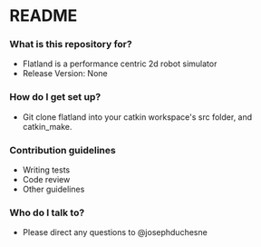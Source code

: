 # README #

### What is this repository for? ###

* Flatland is a performance centric 2d robot simulator
* Release Version: None

### How do I get set up? ###

* Git clone flatland into your catkin workspace's src folder, and catkin_make.

### Contribution guidelines ###

* Writing tests
* Code review
* Other guidelines

### Who do I talk to? ###

* Please direct any questions to @josephduchesne